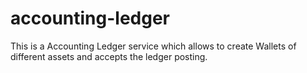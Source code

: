 # accounting-ledger
This is a Accounting Ledger service which allows to create Wallets of different assets and accepts the ledger posting.
